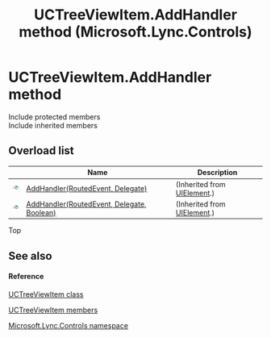 ﻿---
title: UCTreeViewItem.AddHandler method  (Microsoft.Lync.Controls)
TOCTitle: 'AddHandler method '
ms:assetid: Overload:Microsoft.Lync.Controls.UCTreeViewItem.AddHandler_DI_3_UC_OCS14MrefLyncWPF
ms:mtpsurl: https://msdn.microsoft.com/en-us/library/microsoft.lync.controls.uctreeviewitem.addhandler_di_3_uc_ocs14mreflyncwpf(v=office.15)
ms:contentKeyID: 48598230
ms.date: 07/28/2014
mtps_version: v=office.15
f1_keywords:
- Microsoft.Lync.Controls.UCTreeViewItem.AddHandler
dev_langs:
- CSharp
- JScript
- VB
- other
---

# UCTreeViewItem.AddHandler method

Include protected members  
Include inherited members  

## Overload list

<table>
<thead>
<tr class="header">
<th> </th>
<th>Name</th>
<th>Description</th>
</tr>
</thead>
<tbody>
<tr class="odd">
<td><img src="images/Hh347903.pubmethod(Office.15).gif" title="Public method" alt="Public method" /></td>
<td><a href="http://msdn2.microsoft.com/en-us/library/ms598898">AddHandler(RoutedEvent, Delegate)</a></td>
<td>(Inherited from <a href="http://msdn2.microsoft.com/en-us/library/ms590078">UIElement</a>.)</td>
</tr>
<tr class="even">
<td><img src="images/Hh347903.pubmethod(Office.15).gif" title="Public method" alt="Public method" /></td>
<td><a href="http://msdn2.microsoft.com/en-us/library/ms598899">AddHandler(RoutedEvent, Delegate, Boolean)</a></td>
<td>(Inherited from <a href="http://msdn2.microsoft.com/en-us/library/ms590078">UIElement</a>.)</td>
</tr>
</tbody>
</table>


Top

## See also

#### Reference

[UCTreeViewItem class](uctreeviewitem-class-microsoft-lync-controls_1.md)

[UCTreeViewItem members](uctreeviewitem-members-microsoft-lync-controls_1.md)

[Microsoft.Lync.Controls namespace](microsoft-lync-controls-namespace_1.md)

